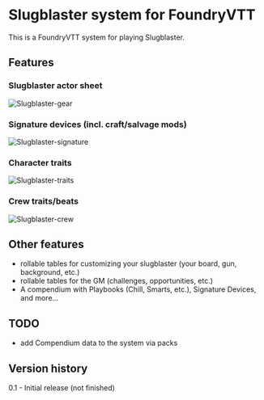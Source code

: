 # Slugblaster system for FoundryVTT
This is a FoundryVTT system for playing Slugblaster.

## Features
### Slugblaster actor sheet
![Slugblaster-gear](https://github.com/user-attachments/assets/ce43be5a-4f53-4fec-ab5a-62743a946ab7)

### Signature devices (incl. craft/salvage mods)
![Slugblaster-signature](https://github.com/user-attachments/assets/71477686-a090-4104-a973-7a9799eb7728)

### Character traits
![Slugblaster-traits](https://github.com/user-attachments/assets/a95b20f2-26fc-49d4-8d11-05a0050d2798)

### Crew traits/beats
![Slugblaster-crew](https://github.com/user-attachments/assets/756771e3-7758-4928-ae2f-de6fe847670c)


## Other features
* rollable tables for customizing your slugblaster (your board, gun, background, etc.)
* rollable tables for the GM (challenges, opportunities, etc.)
* A compendium with Playbooks (Chill, Smarts, etc.), Signature Devices, and more...

## TODO
* add Compendium data to the system via packs

## Version history
0.1 - Initial release (not finished)

